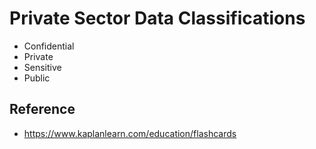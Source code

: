 # Private Sector Data Classifications

* Confidential
* Private
* Sensitive
* Public

## Reference
* https://www.kaplanlearn.com/education/flashcards
